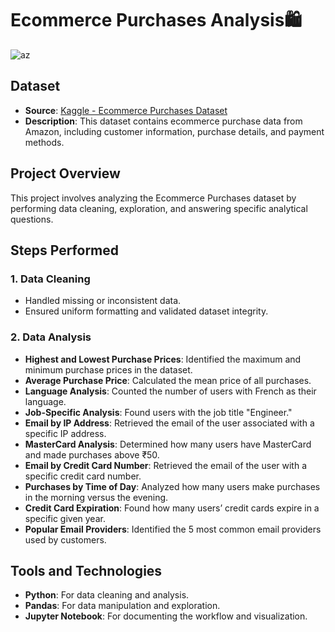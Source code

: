 # Ecommerce Purchases Analysis🛍️

![az](https://github.com/user-attachments/assets/96597587-58ea-417f-b8f9-65010862d0f6)


## Dataset
- **Source**: [Kaggle - Ecommerce Purchases Dataset](https://www.kaggle.com/datasets/utkarsharya/ecommerce-purchases/data)
- **Description**: This dataset contains ecommerce purchase data from Amazon, including customer information, purchase details, and payment methods.

## Project Overview
This project involves analyzing the Ecommerce Purchases dataset by performing data cleaning, exploration, and answering specific analytical questions.

## Steps Performed

### 1. Data Cleaning
- Handled missing or inconsistent data.
- Ensured uniform formatting and validated dataset integrity.

### 2. Data Analysis
- **Highest and Lowest Purchase Prices**: Identified the maximum and minimum purchase prices in the dataset.
- **Average Purchase Price**: Calculated the mean price of all purchases.
- **Language Analysis**: Counted the number of users with French as their language.
- **Job-Specific Analysis**: Found users with the job title "Engineer."
- **Email by IP Address**: Retrieved the email of the user associated with a specific IP address.
- **MasterCard Analysis**: Determined how many users have MasterCard and made purchases above ₹50.
- **Email by Credit Card Number**: Retrieved the email of the user with a specific credit card number.
- **Purchases by Time of Day**: Analyzed how many users make purchases in the morning versus the evening.
- **Credit Card Expiration**: Found how many users’ credit cards expire in a specific given year.
- **Popular Email Providers**: Identified the 5 most common email providers used by customers.

## Tools and Technologies
- **Python**: For data cleaning and analysis.
- **Pandas**: For data manipulation and exploration.
- **Jupyter Notebook**: For documenting the workflow and visualization.
